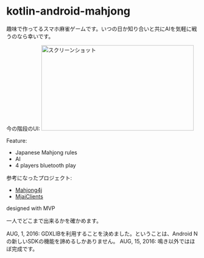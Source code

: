 # kotlin-android-mahjong
趣味で作ってるスマホ麻雀ゲームです。いつの日か知り合いと共にAIを気軽に戦うのなら幸いです。

今の階段のUI:
<img src="http://dev.exyui.com/Screenshot_20160815-221801.png" alt="スクリーンショット" title="サンプル" width="400" height="225"/>

Feature:
* Japanese Mahjong rules
* AI
* 4 players bluetooth play

参考になったプロジェクト:
* <a href="https://github.com/mahjong4j/mahjong4j">Mahjong4j</a>
* <a href="https://github.com/ymatsux/MjaiClients">MjaiClients</a>

designed with MVP

一人でどこまで出来るかを確かめます。

AUG, 1, 2016: GDXLIBを利用することを決めました。ということは、Android Nの新しいSDKの機能を諦めるしかありません。
AUG, 15, 2016: 鳴き以外ではほぼ完成です。